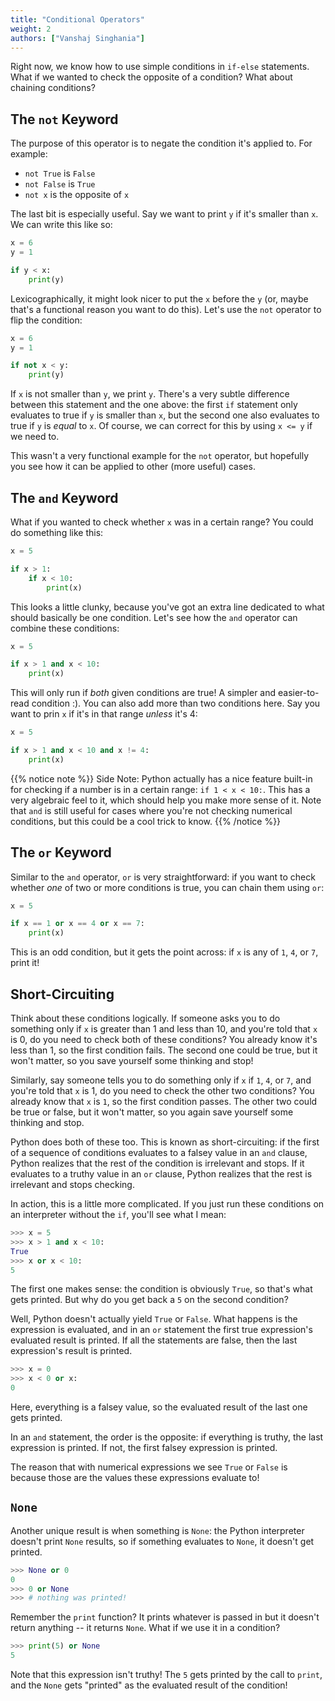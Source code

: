 ```yaml
---
title: "Conditional Operators"
weight: 2
authors: ["Vanshaj Singhania"]
---
```


Right now, we know how to use simple conditions in `if-else` statements. What if we wanted to check the opposite of a condition? What about chaining conditions?

## The `not` Keyword
The purpose of this operator is to negate the condition it's applied to. For example:

- `not True` is `False`
- `not False` is `True`
- `not x` is the opposite of `x`

The last bit is especially useful. Say we want to print `y` if it's smaller than `x`. We can write this like so:

```python
x = 6
y = 1

if y < x:
    print(y)
```

Lexicographically, it might look nicer to put the `x` before the `y` (or, maybe that's a functional reason you want to do this). Let's use the `not` operator to flip the condition:

```python
x = 6
y = 1

if not x < y:
    print(y)
```

If `x` is not smaller than `y`, we print `y`. There's a very subtle difference between this statement and the one above: the first `if` statement only evaluates to true if `y` is smaller than `x`, but the second one also evaluates to true if `y` is *equal* to `x`. Of course, we can correct for this by using `x <= y` if we need to.

This wasn't a very functional example for the `not` operator, but hopefully you see how it can be applied to other (more useful) cases.

## The `and` Keyword
What if you wanted to check whether `x` was in a certain range? You could do something like this:

```python
x = 5

if x > 1:
    if x < 10:
        print(x)
```

This looks a little clunky, because you've got an extra line dedicated to what should basically be one condition. Let's see how the `and` operator can combine these conditions:

```python
x = 5

if x > 1 and x < 10:
    print(x)
```

This will only run if *both* given conditions are true! A simpler and easier-to-read condition :). You can also add more than two conditions here. Say you want to prin `x` if it's in that range *unless* it's 4:

```python
x = 5

if x > 1 and x < 10 and x != 4:
    print(x)
```

{{% notice note %}}
Side Note: Python actually has a nice feature built-in for checking if a number is in a certain range: `if 1 < x < 10:`. This has a very algebraic feel to it, which should help you make more sense of it. Note that `and` is still useful for cases where you're not checking numerical conditions, but this could be a cool trick to know.
{{% /notice %}}

## The `or` Keyword
Similar to the `and` operator, `or` is very straightforward: if you want to check whether *one* of two or more conditions is true, you can chain them using `or`:

```python
x = 5

if x == 1 or x == 4 or x == 7:
    print(x)
```

This is an odd condition, but it gets the point across: if `x` is any of `1`, `4`, or `7`, print it!

## Short-Circuiting
Think about these conditions logically. If someone asks you to do something only if `x` is greater than 1 and less than 10, and you're told that `x` is 0, do you need to check both of these conditions? You already know it's less than 1, so the first condition fails. The second one could be true, but it won't matter, so you save yourself some thinking and stop!

Similarly, say someone tells you to do something only if `x` if `1`, `4`, or `7`, and you're told that `x` is 1, do you need to check the other two conditions? You already know that `x` is `1`, so the first condition passes. The other two could be true or false, but it won't matter, so you again save yourself some thinking and stop.

Python does both of these too. This is known as short-circuiting: if the first of a sequence of conditions evaluates to a falsey value in an `and` clause, Python realizes that the rest of the condition is irrelevant and stops. If it evaluates to a truthy value in an `or` clause, Python realizes that the rest is irrelevant and stops checking.

In action, this is a little more complicated. If you just run these conditions on an interpreter without the `if`, you'll see what I mean:

```python
>>> x = 5
>>> x > 1 and x < 10:
True
>>> x or x < 10:
5
```

The first one makes sense: the condition is obviously `True`, so that's what gets printed. But why do you get back a `5` on the second condition?

Well, Python doesn't actually yield `True` or `False`. What happens is the expression is evaluated, and in an `or` statement the first true expression's evaluated result is printed. If all the statements are false, then the last expression's result is printed.

```python
>>> x = 0
>>> x < 0 or x:
0
```

Here, everything is a falsey value, so the evaluated result of the last one gets printed.

In an `and` statement, the order is the opposite: if everything is truthy, the last expression is printed. If not, the first falsey expression is printed.

The reason that with numerical expressions we see `True` or `False` is because those are the values these expressions evaluate to!

## `None`
Another unique result is when something is `None`: the Python interpreter doesn't print `None` results, so if something evaluates to `None`, it doesn't get printed.

```python
>>> None or 0
0
>>> 0 or None
>>> # nothing was printed!
```

Remember the `print` function? It prints whatever is passed in but it doesn't return anything -- it returns `None`. What if we use it in a condition?

```python
>>> print(5) or None
5
```

Note that this expression isn't truthy! The `5` gets printed by the call to `print`, and the `None` gets "printed" as the evaluated result of the condition!    
